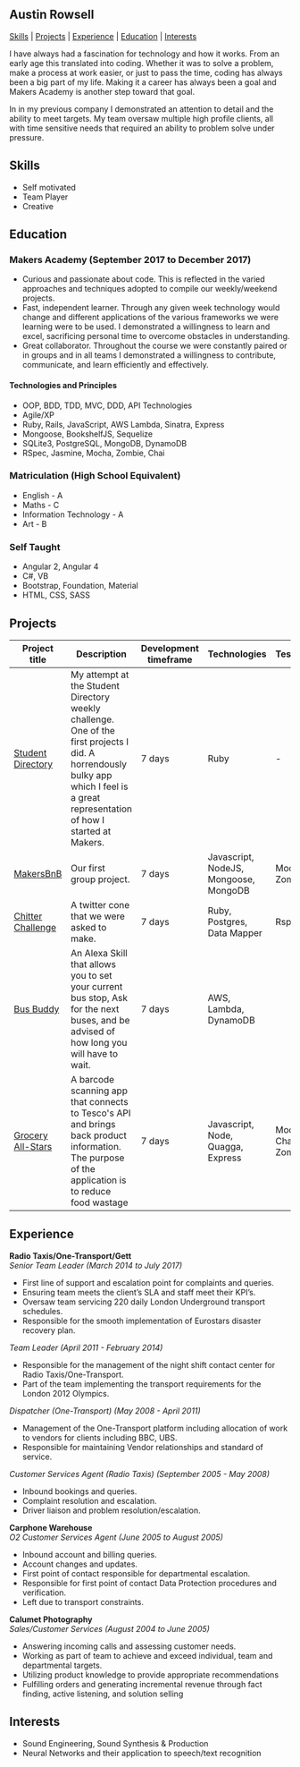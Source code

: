 ## Austin Rowsell

[Skills](#skills) | [Projects](#projects) | [Experience](#experience) | [Education](#education) | [Interests](#interests)

I have always had a fascination for technology and how it works. From an early age this translated into coding. 
Whether it was to solve a problem, make a process at work easier, or just to pass the time, coding has always been a big part of my life. 
Making it a career has always been a goal and Makers Academy is another step toward that goal. 

In in my previous company I demonstrated an attention to detail and the ability to meet targets. 
My team oversaw multiple high profile clients, all with time sensitive needs that required an ability to problem solve under pressure. 

## Skills
- Self motivated
- Team Player
- Creative

## Education

### Makers Academy (September 2017 to December 2017)

- Curious and passionate about code. This is reflected in the varied approaches and techniques adopted to compile our weekly/weekend projects.
- Fast, independent learner. Through any given week technology would change and different applications of the various frameworks we were learning were to be used. I demonstrated a willingness to learn and excel, sacrificing personal time to overcome obstacles in understanding.
- Great collaborator. Throughout the course we were constantly paired or in groups and in all teams I demonstrated a willingness to contribute, communicate, and learn efficiently and effectively.

#### Technologies and Principles

- OOP, BDD, TDD, MVC, DDD, API Technologies
- Agile/XP
- Ruby, Rails, JavaScript, AWS Lambda, Sinatra, Express
- Mongoose, BookshelfJS, Sequelize
- SQLite3, PostgreSQL, MongoDB, DynamoDB
- RSpec, Jasmine, Mocha, Zombie, Chai

### Matriculation (High School Equivalent)

- English - A
- Maths - C
- Information Technology - A
- Art - B

### Self Taught 

- Angular 2, Angular 4
- C#, VB
- Bootstrap, Foundation, Material
- HTML, CSS, SASS

## Projects

Project title  | Description  									| Development timeframe | Technologies | Testing
------------- | ------------------------------	| ------------- |------------- |---------
[Student Directory](https://github.com/andyrow123/student-directory) | My attempt at the Student Directory weekly challenge. One of the first projects I did. A horrendously bulky app which I feel is a great representation of how I started at Makers. | 7 days | Ruby| -
[MakersBnB](https://github.com/andyrow123/makersbnb) | Our first group project. | 7 days | Javascript, NodeJS, Mongoose, MongoDB| Mocha, Zombie
[Chitter Challenge](https://github.com/andyrow123/chitter-challenge) | A twitter cone that we were asked to make. | 7 days | Ruby, Postgres, Data Mapper| Rspec
[Bus Buddy](https://github.com/andyrow123/Bus-buddy) | An Alexa Skill that allows you to set your current bus stop, Ask for the next buses, and be advised of how long you will have to wait. | 7 days | AWS, Lambda, DynamoDB| 
[Grocery All-Stars](https://github.com/AramSimonian/grocery_allstars) | A barcode scanning app that connects to Tesco's API and brings back product information. The purpose of the application is to reduce food wastage | 7 days | Javascript, Node, Quagga, Express| Mocha, Chai, Zombie 

## Experience

**Radio Taxis/One-Transport/Gett**     
*Senior Team Leader (March 2014 to July 2017)*

- First line of support and escalation point for complaints and queries.
- Ensuring team meets the client’s SLA and staff meet their KPI’s.
- Oversaw team servicing 220 daily London Underground transport schedules. 
- Responsible for the smooth implementation of Eurostars disaster recovery plan.

*Team Leader (April 2011 - February 2014)*

- Responsible for the management of the night shift contact center for Radio Taxis/One-Transport.
- Part of the team implementing the transport requirements for the London 2012 Olympics.

*Dispatcher (One-Transport) (May 2008 - April 2011)*

- Management of the One-Transport platform including allocation of work to vendors for clients including BBC, UBS.
- Responsible for maintaining Vendor relationships and standard of service.

*Customer Services Agent (Radio Taxis) (September 2005 - May 2008)*

- Inbound bookings and queries.
- Complaint resolution and escalation.
- Driver liaison and problem resolution/escalation.

**Carphone Warehouse**     
*O2 Customer Services Agent (June 2005 to August 2005)*

- Inbound account and billing queries.
- Account changes and updates.
- First point of contact responsible for departmental escalation.
- Responsible for first point of contact Data Protection procedures and verification.
- Left due to transport constraints.

**Calumet Photography**     
*Sales/Customer Services (August 2004 to June 2005)*

- Answering incoming calls and assessing customer needs.
- Working as part of team to achieve and exceed individual, team and departmental targets.
- Utilizing product knowledge to provide appropriate recommendations
- Fulfilling orders and generating incremental revenue through fact finding, active listening, and solution selling
## Interests

- Sound Engineering, Sound Synthesis & Production
- Neural Networks and their application to speech/text recognition